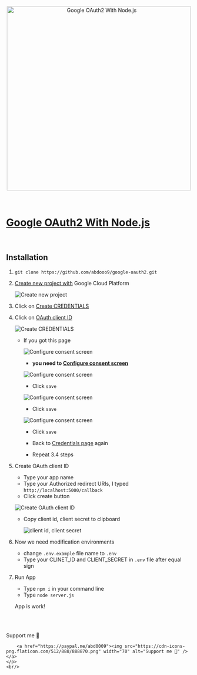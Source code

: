 <div align="center">
	<br />
	<p>
		<a href="https://github.com/abdooo9/google-oauth2"><img src="https://miro.medium.com/max/1200/1*5XrmcupeUuAUvbGMqGxxDw.png" width="500" alt="Google OAuth2 With Node.js" /></a>
	</p>
	<br/>

</div>

# [Google OAuth2 With Node.js](https://github.com/abdooo9/google-oauth2)

<br/>

## Installation

1. ``
git clone https://github.com/abdooo9/google-oauth2.git
``
2. [Create new project with](https://console.cloud.google.com/projectcreate) Google Cloud Platform

    ![Create new project](https://image.prntscr.com/image/4mgh0WtoRVCrY4N3bi1WMg.png)

3. Click on [Create CREDENTIALS](https://console.cloud.google.com/apis/credentials) 
4. Click on [OAuth client ID](https://console.cloud.google.com/apis/credentials/oauthclient)  

    ![Create CREDENTIALS](https://image.prntscr.com/image/0NvZuZnmRvCeAg8d2P9_xw.png)

    - If you got this page

        ![Configure consent screen](https://image.prntscr.com/image/8hu_dv5RQ9Sojr7zYfV8_Q.png)
        - **you need to [Configure consent screen](https://console.cloud.google.com/apis/credentials/consent)**

        ![Configure consent screen](https://image.prntscr.com/image/ad7WbPg7SAyll1IgnvWyOg.png)
        - Click `save`

        ![Configure consent screen](https://image.prntscr.com/image/dDYktdjxTQqnzOzgY_SPDw.png)
        - Click `save`

        ![Configure consent screen](https://image.prntscr.com/image/jtqBBBSsSsKwCAWdY-kmRA.png)
        - Click `save`

        - Back to [Credentials page](https://console.cloud.google.com/apis/credentials) again

        - Repeat 3.4 steps

5.  Create OAuth client ID 

    - Type your app name
    - Type your Authorized redirect URIs, I typed `http://localhost:5000/callback`
    - Click create button

    ![Create OAuth client ID](https://image.prntscr.com/image/vZrW3u9CTYO5D7Yh6XJK8g.png)

    - Copy client id, client secret to clipboard

        ![client id, client secret](https://image.prntscr.com/image/2WeIrA2eTXWu7cukoNmw-A.png)

6. Now we need modification environments

    - change `.env.example` file name to `.env`
    - Type your CLINET_ID and CLIENT_SECRET in `.env` file after equal sign

7. Run App
    - Type `npm i` in your command line 
    - Type `node server.js`

    App is work!

<br>

<div>
	<br />
	<p> Support me 🌹
		
		<a href="https://paypal.me/abd0009"><img src="https://cdn-icons-png.flaticon.com/512/888/888870.png" width="70" alt="Support me 🌹" /></a>
	</p>
	<br/>

</div>
